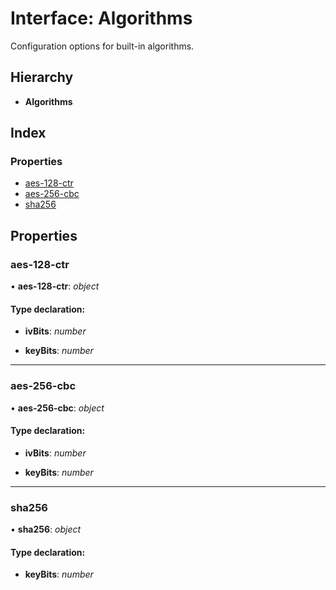 
# Interface: Algorithms

Configuration options for built-in algorithms.

## Hierarchy

* **Algorithms**

## Index

### Properties

* [aes-128-ctr](_iron_5_1_4_index_d_.algorithms.md#aes-128-ctr)
* [aes-256-cbc](_iron_5_1_4_index_d_.algorithms.md#aes-256-cbc)
* [sha256](_iron_5_1_4_index_d_.algorithms.md#sha256)

## Properties

###  aes-128-ctr

• **aes-128-ctr**: *object*

#### Type declaration:

* **ivBits**: *number*

* **keyBits**: *number*

___

###  aes-256-cbc

• **aes-256-cbc**: *object*

#### Type declaration:

* **ivBits**: *number*

* **keyBits**: *number*

___

###  sha256

• **sha256**: *object*

#### Type declaration:

* **keyBits**: *number*
